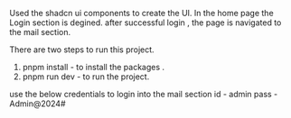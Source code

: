 Used the shadcn ui components to create the UI.
In the home page the Login section is degined.
after successful login , the page is navigated to the mail section.

There are two steps to run this project.

1. pnpm install - to install the packages .
2. pnpm run dev - to run the project.

use the below credentials to login into the mail section
id - admin
pass - Admin@2024#

